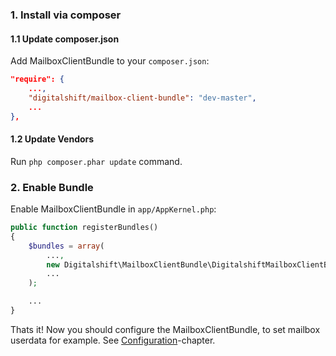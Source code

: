 ### 1. Install via composer

#### 1.1 Update composer.json

Add MailboxClientBundle to your `composer.json`:

```json
"require": {
    ...,
    "digitalshift/mailbox-client-bundle": "dev-master",
    ...
},
```

#### 1.2 Update Vendors

Run `php composer.phar update` command.

### 2. Enable Bundle

Enable MailboxClientBundle in `app/AppKernel.php`:

```php
public function registerBundles()
{
    $bundles = array(
        ...,
        new Digitalshift\MailboxClientBundle\DigitalshiftMailboxClientBundle(),
        ...
    );

    ...
}
```

Thats it! Now you should configure the MailboxClientBundle, to set mailbox userdata for example. See [Configuration](configuration.md)-chapter.
